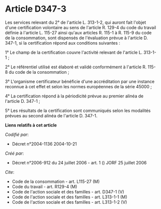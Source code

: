 # Article D347-3

Les services relevant du 2° de l'article L. 313-1-2, qui auront fait l'objet d'une certification volontaire au sens de
l'article R. 129-4 du code du travail définie à l'article L. 115-27 ainsi qu'aux articles R. 115-1 à R. 115-9 du code de la
consommation, sont dispensés de l'évaluation prévue à l'article D. 347-1, si la certification répond aux conditions
suivantes : 

1° Le champ de la certification couvre l'activité relevant de l'article L. 313-1-1 ; 

2° Le référentiel utilisé est élaboré et validé conformément à l'article R. 115-8 du code de la consommation ; 

3° L'organisme certificateur bénéficie d'une accréditation par une instance reconnue à cet effet et selon les normes
européennes de la série 45000 ; 

4° La certification répond à la périodicité prévue au premier alinéa de l'article D. 347-1 ; 

5° Les résultats de la certification sont communiqués selon les modalités prévues au second alinéa de l'article D. 347-1.

**Liens relatifs à cet article**

_Codifié par_:

  - Décret n°2004-1136 2004-10-21

_Créé par_:

  - Décret n°2006-912 du 24 juillet 2006 - art. 1 () JORF 25 juillet 2006

_Cite_:

  - Code de la consommation - art. L115-27 (M)
  - Code du travail - art. R129-4 (M)
  - Code de l'action sociale et des familles - art. D347-1 (V)
  - Code de l'action sociale et des familles - art. L313-1-1 (M)
  - Code de l'action sociale et des familles - art. L313-1-2 (V)
